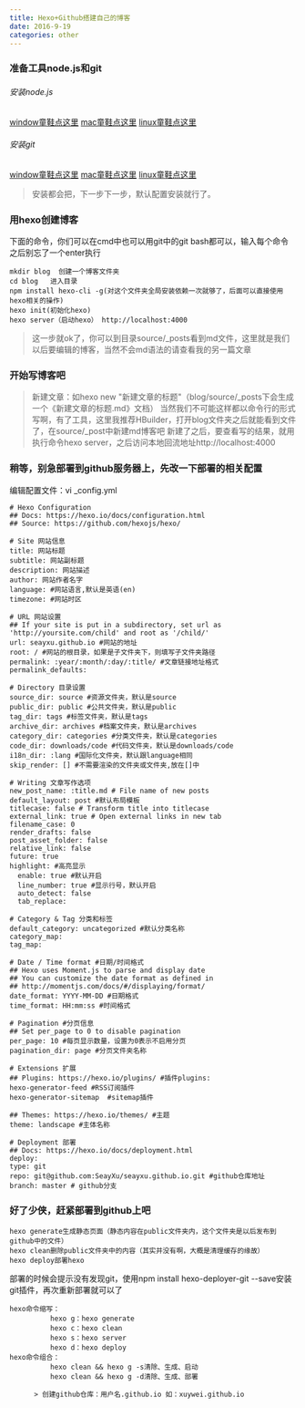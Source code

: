 ```yaml
---
title: Hexo+Github搭建自己的博客
date: 2016-9-19
categories: other
---
```


### 准备工具node.js和git

###### 安装node.js
[window童鞋点这里](https://nodejs.org/dist/v4.5.0/node-v4.5.0-x64.msi)
[mac童鞋点这里](https://nodejs.org/dist/v4.5.0/node-v4.5.0.pkg)
[linux童鞋点这里](https://nodejs.org/dist/v4.5.0/node-v4.5.0-linux-x64.tar.xz)

###### 安装git
[window童鞋点这里](https://git-scm.com/download/win)
[mac童鞋点这里](https://git-scm.com/download/mac)
[linux童鞋点这里](https://git-scm.com/download/linux)
<!-- more -->
> 安装都会把，下一步下一步，默认配置安装就行了。

### 用hexo创建博客
下面的命令，你们可以在cmd中也可以用git中的git bash都可以，输入每个命令之后别忘了一个enter执行
```
mkdir blog  创建一个博客文件夹
cd blog   进入目录
npm install hexo-cli -g(对这个文件夹全局安装依赖一次就够了，后面可以直接使用hexo相关的操作)
hexo init(初始化hexo)
hexo server（启动hexo） http://localhost:4000
```
> 这一步就ok了，你可以到目录source/_posts看到md文件，这里就是我们以后要编辑的博客，当然不会md语法的请查看我的另一篇文章

### 开始写博客吧
> 新建文章：如hexo new "新建文章的标题"（blog/source/_posts下会生成一个《新建文章的标题.md》文档）
当然我们不可能这样都以命令行的形式写啊，有了工具，这里我推荐HBuilder，打开blog文件夹之后就能看到文件了，在source/_post中新建md博客吧
新建了之后，要查看写的结果，就用执行命令hexo server，之后访问本地回流地址http://localhost:4000

### 稍等，别急部署到github服务器上，先改一下部署的相关配置
编辑配置文件：vi _config.yml
```
# Hexo Configuration
## Docs: https://hexo.io/docs/configuration.html
## Source: https://github.com/hexojs/hexo/

# Site 网站信息
title: 网站标题
subtitle: 网站副标题
description: 网站描述
author: 网站作者名字
language: #网站语言,默认是英语(en)
timezone: #网站时区

# URL 网站设置
## If your site is put in a subdirectory, set url as 'http://yoursite.com/child' and root as '/child/'
url: seayxu.github.io #网站的地址
root: / #网站的根目录，如果是子文件夹下，则填写子文件夹路径
permalink: :year/:month/:day/:title/ #文章链接地址格式 
permalink_defaults:

# Directory 目录设置
source_dir: source #资源文件夹，默认是source
public_dir: public #公共文件夹，默认是public
tag_dir: tags #标签文件夹，默认是tags
archive_dir: archives #档案文件夹，默认是archives
category_dir: categories #分类文件夹，默认是categories
code_dir: downloads/code #代码文件夹，默认是downloads/code
i18n_dir: :lang #国际化文件夹，默认跟language相同
skip_render: [] #不需要渲染的文件夹或文件夹,放在[]中

# Writing 文章写作选项
new_post_name: :title.md # File name of new posts
default_layout: post #默认布局模板
titlecase: false # Transform title into titlecase
external_link: true # Open external links in new tab
filename_case: 0
render_drafts: false
post_asset_folder: false
relative_link: false
future: true
highlight: #高亮显示
  enable: true #默认开启
  line_number: true #显示行号，默认开启
  auto_detect: false
  tab_replace:
  
# Category & Tag 分类和标签
default_category: uncategorized #默认分类名称
category_map:
tag_map:

# Date / Time format #日期/时间格式
## Hexo uses Moment.js to parse and display date
## You can customize the date format as defined in
## http://momentjs.com/docs/#/displaying/format/
date_format: YYYY-MM-DD #日期格式
time_format: HH:mm:ss #时间格式

# Pagination #分页信息
## Set per_page to 0 to disable pagination
per_page: 10 #每页显示数量，设置为0表示不启用分页
pagination_dir: page #分页文件夹名称

# Extensions 扩展
## Plugins: https://hexo.io/plugins/ #插件plugins:
hexo-generator-feed #RSS订阅插件
hexo-generator-sitemap  #sitemap插件

## Themes: https://hexo.io/themes/ #主题
theme: landscape #主体名称

# Deployment 部署
## Docs: https://hexo.io/docs/deployment.html
deploy:
type: git
repo: git@github.com:SeayXu/seayxu.github.io.git #github仓库地址
branch: master # github分支
```
### 好了少侠，赶紧部署到github上吧
```
hexo generate生成静态页面（静态内容在public文件夹内，这个文件夹是以后发布到github中的文件）
hexo clean删除public文件夹中的内容（其实并没有啊，大概是清理缓存的缘故）
hexo deploy部署hexo
```
部署的时候会提示没有发现git，使用npm install hexo-deployer-git --save安装git插件，再次重新部署就可以了
```
hexo命令缩写：
          hexo g：hexo generate
          hexo c：hexo clean
          hexo s：hexo server
          hexo d：hexo deploy
hexo命令组合：
          hexo clean && hexo g -s清除、生成、启动
          hexo clean && hexo g -d清除、生成、部署
```
          > 创建github仓库：用户名.github.io 如：xuywei.github.io
